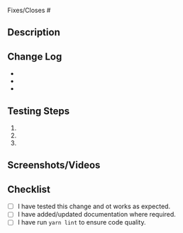 Fixes/Closes #

## Description

<!-- Provide a description of what this PR adds/changes -->

## Change Log

<!-- This should include anything that has changed, been added/remove, and fixed within this PR. -->

- 
- 
- 

## Testing Steps

<!-- Describe how to test your changes -->

1. 
2. 
3. 

## Screenshots/Videos

<!-- Provide screenshots/screen recordings of your PR working -->

## Checklist
- [ ] I have tested this change and ot works as expected.
- [ ] I have added/updated documentation where required.
- [ ] I have run `yarn lint` to ensure code quality.
